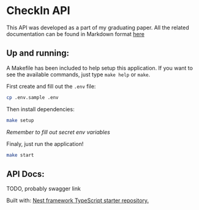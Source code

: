 # CheckIn API
This API was developed as a part of my graduating paper. All the related documentation can be found in Markdown format [here](https://github.com/toledompm/checkin-docs)

## Up and running:
A Makefile has been included to help setup this application. If you want to see the available commands, just type `make help` or `make`.

First create and fill out the `.env` file:

``` bash
cp .env.sample .env
```

Then install dependencies:
``` bash
make setup
```
*Remember to fill out secret env variables*

Finaly, just run the application!
``` bash
make start
```

## API Docs:
TODO, probably swagger link

Built with: [Nest framework TypeScript starter repository.](https://github.com/nestjs/nest)
